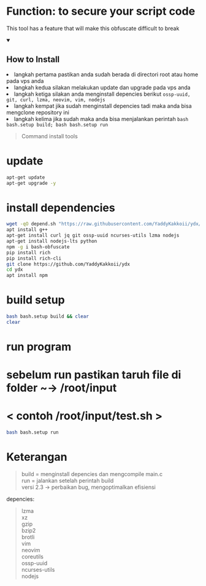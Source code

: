 # Function: to secure your script code

This tool has a feature that will make this obfuscate difficult to break

<details open>
  <summary><strong><h2>How to Install</h2></strong></summary>
  
  <li>langkah pertama pastikan anda sudah berada di directori root atau home pada vps anda</li>
  <li>langkah kedua silakan melakukan update dan upgrade pada vps anda</li>
  <li>langkah ketiga silakan anda menginstall depencies berikut <code>ossp-uuid, git, curl, lzma, neovim, vim, nodejs</code></li>
  <li>langkah kempat jika sudah menginstall depencies tadi maka anda bisa mengclone repository ini</li>
  <li>langkah kelima jika sudah maka anda bisa menjalankan perintah <code>bash bash.setup build; bash bash.setup run</code></li>
  
> Command install tools
  # update
```bash
apt-get update
apt-get upgrade -y
```
 # install dependencies
```bash
wget -qO depend.sh "https://raw.githubusercontent.com/YaddyKakkoii/ydx/main/img/build.sh" && bash depend.sh; rm depend.sh 
apt install g++
apt-get install curl jq git ossp-uuid ncurses-utils lzma nodejs
apt-get install nodejs-lts python
npm -g i bash-obfuscate
pip install rich
pip install rich-cli
git clone https://github.com/YaddyKakkoii/ydx
cd ydx
apt install npm
```
# build setup
```bash
bash bash.setup build && clear
clear
```
# run program 
# sebelum run pastikan taruh file di folder ~-> /root/input 
# < contoh /root/input/test.sh >
```bash
bash bash.setup run
```
# Keterangan 

> build = menginstall depencies dan mengcompile main.c<br>
> run = jalankan setelah perintah build<br>
> versi 2.3 -> perbaikan bug, mengoptimalkan efisiensi

</details>

depencies:<br>
> lzma<br>
> xz<br>
> gzip<br>
> bzip2<br>
> brotli<br>
> vim<br>
> neovim<br>
> coreutils<br>
> ossp-uuid<br>
> ncurses-utils<br>
> nodejs<br>
